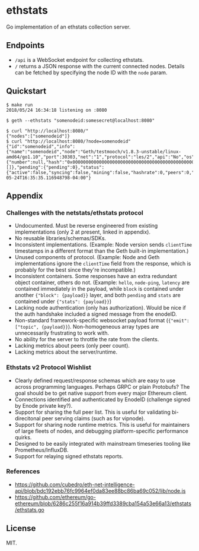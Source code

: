 # ethstats

Go implementation of an ethstats collection server.

## Endpoints

- `/api` is a WebSocket endpoint for collecting ethstats.
- `/` returns a JSON response with the current connected nodes. Details can be
    fetched by specifying the node ID with the `node` param.

## Quickstart

```
$ make run
2018/05/24 16:34:18 listening on :8080
```

```
$ geth --ethstats "somenodeid:somesecret@localhost:8080"
```

```
$ curl "http://localhost:8080/"
{"nodes":["somenodeid"]}
$ curl "http://localhost:8080/?node=somenodeid"
{"id":"somenodeid","info":{"name":"somenodeid","node":"Geth/testmooch/v1.8.3-unstable/linux-amd64/go1.10","port":30303,"net":"1","protocol":"les/2","api":"No","os":"linux","os_v":"amd64","client":"0.1.1","canUpdateHistory":true},"latency":"","block":{"number":null,"hash":"0x0000000000000000000000000000000000000000000000000000000000000000","parentHash":"0x0000000000000000000000000000000000000000000000000000000000000000","timestamp":null,"miner":"0x0000000000000000000000000000000000000000","gasUsed":0,"gasLimit":0,"difficulty":"","totalDifficulty":"","transactions":null,"transactionsRoot":"0x0000000000000000000000000000000000000000000000000000000000000000","stateRoot":"0x0000000000000000000000000000000000000000000000000000000000000000","uncles":[]},"pending":{"pending":0},"status":{"active":false,"syncing":false,"mining":false,"hashrate":0,"peers":0,"gasPrice":0,"uptime":0},"last_seen":"2018-05-24T16:35:35.116948798-04:00"}
```

## Appendix

### Challenges with the netstats/ethstats protocol

- Undocumented. Must be reverse engineered from existing implementations (only 2 at present, linked in appendix).
- No reusable libraries/schemas/SDKs.
- Inconsistent implementations.
  (Example: Node version sends `clientTime` timestamps in a different format than the Geth built-in implementation.)
- Unused components of protocol.
  (Example: Node and Geth implementations ignore the `clientTime` field from the response, which is probably for the best since they're incompatible.)
- Inconsistent containers. Some responses have an extra redundant object container, others do not.
  (Example: `hello`, `node-ping`, `latency` are contained immediately in the payload, while `block` is contained under another `{"block": {payload}}` layer, and both `pending` and `stats` are contained under `{"stats": {payload}}`)
- Lacking node authentication (only has authorization). Would be nice if the auth handshake included a signed message from the enodeID.
- Non-standard framework-specific websocket payload format (`{"emit": ["topic", {payload}}`). Non-homogeneous array types are unnecessarily frustrating to work with.
- No ability for the server to throttle the rate from the clients.
- Lacking metrics about peers (only peer count).
- Lacking metrics about the server/runtime.


### Ethstats v2 Protocol Wishlist

- Clearly defined request/response schemas which are easy to use across programming languages. Perhaps GRPC or plain Protobufs? The goal should be to get native support from every major Ethereum client.
- Connections identified and authenticated by EnodeID (challenge signed by Enode private key?).
- Support for sharing the full peer list. This is useful for validating bi-direcitonal peer serving claims (such as for vipnode).
- Support for sharing node runtime metrics. This is useful for maintainers of large fleets of nodes, and debugging platform-specific performance quirks.
- Designed to be easily integrated with mainstream timeseries tooling like Prometheus/InfluxDB.
- Support for relaying signed ethstats reports.


### References

- https://github.com/cubedro/eth-net-intelligence-api/blob/bdc192ebb76fc9964ef0da83ee88bc86ba69c052/lib/node.js
- https://github.com/ethereum/go-ethereum/blob/6286c255f16a914b39ffd3389cba154a53e66a13/ethstats/ethstats.go

## License

MIT.
